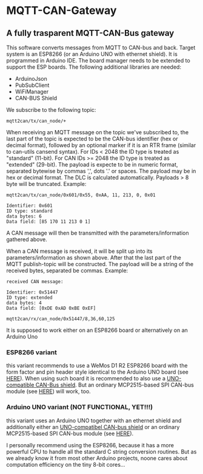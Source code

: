 # MQTT-CAN-Gateway
## A fully trasparent MQTT-CAN-Bus gateway

This software converts messages from MQTT to CAN-bus and back. Target system is an ESP8266 (or an Arduino UNO with ethernet shield).
It is programmed in Arduino IDE. The board manager needs to be extended to support the ESP boards.
The following additional libraries are needed:
- ArduinoJson
- PubSubClient
- WiFiManager
- CAN-BUS Shield

We subscribe to the following topic:
```
mqtt2can/tx/can_node/+
```
When receiving an MQTT message on the topic we've subscribed to, the last part of the topic is expected to be the CAN-bus identifier (hex or decimal format), followed by an optional marker if it is an RTR frame (similar to can-utils cansend syntax).
For IDs < 2048 the ID type is treated as "standard" (11-bit). For CAN IDs >= 2048 the ID type is treated as "extended" (29-bit).
The payload is expecte to be in numeric format, separated bytewise by commas ',', dots '.' or spaces. The payload may be in hex or decimal format. The DLC is calculated automatically. Payloads > 8 byte will be truncated.
Example:
```
mqtt2can/tx/can_node/0x601/0x55, 0xAA, 11, 213, 0, 0x01

Identifier: 0x601
ID type: standard
data bytes: 6
Data field: [85 170 11 213 0 1]
```
A CAN message will then be transmitted with the parameters/information gathered above.

When a CAN message is received, it will be split up into its parameters/information as shown above. After that the last part of the MQTT publish-topic will be constructed. The payload will be a string of the received bytes, separated be commas.
Example:
```
received CAN message:

Identifier: 0x51447
ID type: extended
data bytes: 4
Data field: [0xDE 0xAD 0xBE 0xEF]

mqtt2can/rx/can_node/0x51447/8,36,60,125
```


It is supposed to work either on an ESP8266 board or alternatively on an Arduino Uno

### ESP8266 variant
this variant recommends to use a WeMos D1 R2 ESP8266 board with the form factor and pin header style identical to the Arduino UNO board (see [HERE](https://de.banggood.com/D1-R2-WiFi-ESP8266-Development-Board-Compatible-UNO-Program-By-IDE-p-1011870.html?cur_warehouse=CN)). When using such board it is recommended to also use a [UNO-compatible CAN-Bus shield](https://wiki.seeedstudio.com/CAN-BUS_Shield_V2.0/).
But an ordinary MCP2515-based SPI CAN-bus module (see [HERE](https://de.banggood.com/MCP2515-CAN-Bus-Module-Board-TJA1050-Receiver-SPI-51-MCU-ARM-Controller-5V-DC-p-1481199.html?cur_warehouse=CN&rmmds=search)) will work, too.

### Arduino UNO variant (NOT FUNCTIONAL, YET!!!)
this variant uses an Arduino UNO together with an ethernet shield and additionally either an [UNO-compatibel CAN-bus shield](https://wiki.seeedstudio.com/CAN-BUS_Shield_V2.0/) or an ordinary MCP2515-based SPI CAN-bus module (see [HERE](https://de.banggood.com/MCP2515-CAN-Bus-Module-Board-TJA1050-Receiver-SPI-51-MCU-ARM-Controller-5V-DC-p-1481199.html?cur_warehouse=CN&rmmds=search)).

I personally recommend using the ESP8266, because it has a more powerful CPU to handle all the standard C string conversion routines. But as we already know it from most other Arduino projects, noone cares about computation efficiency on the tiny 8-bit cores...
